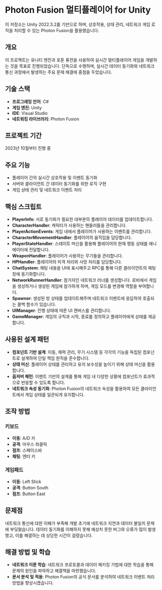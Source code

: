 # Photon Fusion 멀티플레이어 for Unity

이 저장소는 Unity 2022.3.2를 기반으로 하며, 상호작용, 상태 관리, 네트워크 게임 로직을 처리할 수 있는 Photon Fusion을 활용했습니다.

## 개요
이 프로젝트는 유니티 엔진과 포톤 퓨전을 사용하여 실시간 멀티플레이어 게임을 개발하는 것을 목표로 진행되었습니다. 단독으로 수행하며, 실시간 데이터 동기화와 네트워크 통신 과정에서 발생하는 주요 문제 해결에 중점을 두었습니다.

## 기술 스택
- **프로그래밍 언어**: C#
- **게임 엔진**: Unity
- **IDE**: Visual Studio
- **네트워킹 라이브러리**: Photon Fusion

## 프로젝트 기간
2023년 10월부터 진행 중

## 주요 기능
- 플레이어 간의 실시간 상호작용 및 이벤트 동기화
- 서버와 클라이언트 간 데이터 동기화를 위한 로직 구현
- 게임 상태 관리 및 네트워크 이벤트 처리

## 핵심 스크립트
- **PlayerInfo**: 서로 동기화가 필요한 대부분의 플레이어 데이터를 업데이트합니다.
- **CharacterHandler**: 캐릭터가 사용하는 핸들러들을 관리합니다.
- **PlayerActionEvents**: 게임 내에서 플레이어가 사용하는 이벤트를 관리합니다.
- **CharacterMovementHandler**: 플레이어의 움직임을 담당합니다.
- **PlayerStateHandler**: 스테이트 머신을 활용해 플레이어의 현재 행동 상태를 애니메이터에 전달합니다.
- **WeaponHandler**: 플레이어가 사용하는 무기들을 관리합니다.
- **HPHandler**: 플레이어의 피격 처리와 사망 처리를 담당합니다.
- **ChatSystem**: 채팅 내용을 UI에 표시해주고 RPC를 통해 다른 클라이언트의 채팅창에 동기화합니다.
- **NetworkRunnerHandler**: 참가자인 네트워크 러너를 생성합니다. 로비에서 게임을 생성하거나 생성된 게임에 참가하게 하며, 게임 모드를 변경해 역할을 부여합니다.
- **Spawner**: 생성된 방 상태를 업데이트해주며 네트워크 이벤트에 응답하여 호출되는 콜백 함수가 있습니다.
- **UIManager**: 진행 상태에 따른 UI 캔버스를 관리합니다.
- **GameManager**: 게임의 규칙과 시작, 종료를 정의하고 플레이어에게 상태를 제공합니다.

## 사용된 설계 패턴

- **컴포넌트 기반 설계**: 이동, 체력 관리, 무기 시스템 등 각각의 기능을 독립된 컴포넌트로 설계하여 단일 책임 원칙을 준수합니다.
- **상태 머신**: 플레이어 상태를 관리하고 유지 보수성을 높이기 위해 상태 머신을 활용합니다.
- **옵저버 패턴**: 이벤트 기반의 설계를 통해 게임 내 다양한 상황에 컴포넌트가 효과적으로 반응할 수 있도록 합니다.
- **네트워크 속성 동기화**: Photon Fusion의 네트워크 속성을 활용하여 모든 클라이언트에서 게임 상태를 일관되게 유지합니다.

## 조작 방법
### 키보드
- **이동**: A/D 키
- **공격**: 마우스 좌클릭
- **점프**: 스페이스바
- **채팅**: 엔터 키
### 게임패드
- **이동**: Left Stick
- **공격**: Button South
- **점프**: Button East

## 문제점
네트워크 통신에 대한 이해가 부족해 개발 초기에 네트워크 지연과 데이터 불일치 문제에 부딪혔습니다.
데이터 동기화를 이해하지 못해 예상치 못한 버그와 오류가 많이 발생했고, 이를 해결하는 데 상당한 시간이 걸렸습니다.

## 해결 방법 및 학습
- **네트워크 이론 학습**: 네트워크 프로토콜과 데이터 패키징 기법에 대한 학습을 통해 문제의 원인을 파악하고 해결책을 마련했습니다.
- **문서 분석 및 적용**: Photon Fusion의 공식 문서를 분석하여 네트워크 이벤트 처리 방법을 향상시켰습니다.
